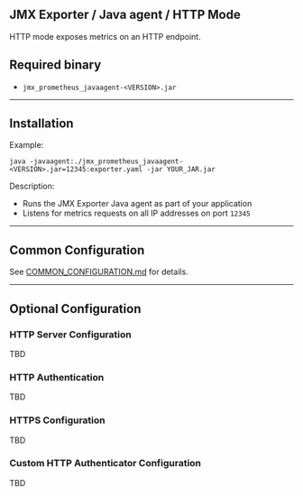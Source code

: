 JMX Exporter / Java agent / HTTP Mode
---

HTTP mode exposes metrics on an HTTP endpoint.

## Required binary

- `jmx_prometheus_javaagent-<VERSION>.jar`

---

## Installation

Example:

```shell
java -javaagent:./jmx_prometheus_javaagent-<VERSION>.jar=12345:exporter.yaml -jar YOUR_JAR.jar
```

Description:

- Runs the JMX Exporter Java agent as part of your application
- Listens for metrics requests on all IP addresses on port `12345`

---

## Common Configuration

See [COMMON_CONFIGURATION.md](../COMMON_CONFIGURATION.md) for details.

---

## Optional Configuration

### HTTP Server Configuration 

TBD

### HTTP Authentication

TBD

### HTTPS Configuration

TBD

### Custom HTTP Authenticator Configuration

TBD
